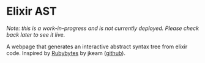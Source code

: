 # Elixir AST

*Note: this is a work-in-progress and is not currently deployed. Please check back later to see it live.*

A webpage that generates an interactive abstract syntax tree from elixir code. Inspired by [Rubybytes] by jkeam ([github][rubybytes-github]).

[Rubybytes]: http://rubybytes.io/
[rubybytes-github]: https://github.com/jkeam/rubybytes

